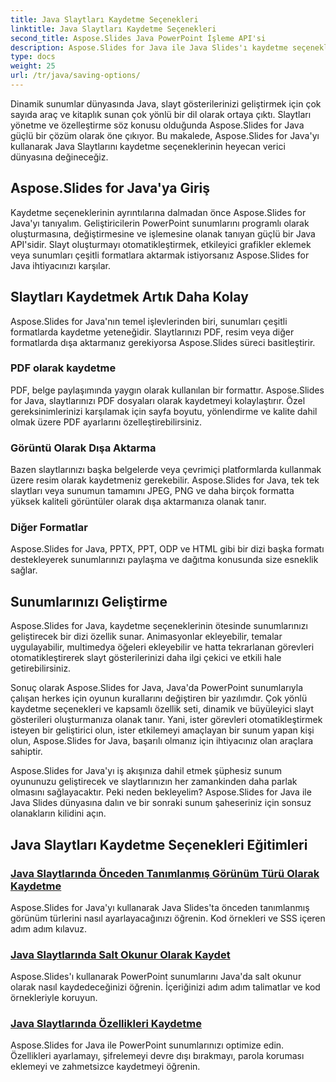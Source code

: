 ```yaml
---
title: Java Slaytları Kaydetme Seçenekleri
linktitle: Java Slaytları Kaydetme Seçenekleri
second_title: Aspose.Slides Java PowerPoint İşleme API'si
description: Aspose.Slides for Java ile Java Slides'ı kaydetme seçenekleri hakkında bilgi edinin. Etkin slayt yönetimi ve özelleştirme için kapsamlı eğitimleri ve kılavuzları keşfedin.
type: docs
weight: 25
url: /tr/java/saving-options/
---
```



Dinamik sunumlar dünyasında Java, slayt gösterilerinizi geliştirmek için çok sayıda araç ve kitaplık sunan çok yönlü bir dil olarak ortaya çıktı. Slaytları yönetme ve özelleştirme söz konusu olduğunda Aspose.Slides for Java güçlü bir çözüm olarak öne çıkıyor. Bu makalede, Aspose.Slides for Java'yı kullanarak Java Slaytlarını kaydetme seçeneklerinin heyecan verici dünyasına değineceğiz.

## Aspose.Slides for Java'ya Giriş

Kaydetme seçeneklerinin ayrıntılarına dalmadan önce Aspose.Slides for Java'yı tanıyalım. Geliştiricilerin PowerPoint sunumlarını programlı olarak oluşturmasına, değiştirmesine ve işlemesine olanak tanıyan güçlü bir Java API'sidir. Slayt oluşturmayı otomatikleştirmek, etkileyici grafikler eklemek veya sunumları çeşitli formatlara aktarmak istiyorsanız Aspose.Slides for Java ihtiyacınızı karşılar.

## Slaytları Kaydetmek Artık Daha Kolay

Aspose.Slides for Java'nın temel işlevlerinden biri, sunumları çeşitli formatlarda kaydetme yeteneğidir. Slaytlarınızı PDF, resim veya diğer formatlarda dışa aktarmanız gerekiyorsa Aspose.Slides süreci basitleştirir.

### PDF olarak kaydetme

PDF, belge paylaşımında yaygın olarak kullanılan bir formattır. Aspose.Slides for Java, slaytlarınızı PDF dosyaları olarak kaydetmeyi kolaylaştırır. Özel gereksinimlerinizi karşılamak için sayfa boyutu, yönlendirme ve kalite dahil olmak üzere PDF ayarlarını özelleştirebilirsiniz.

### Görüntü Olarak Dışa Aktarma

Bazen slaytlarınızı başka belgelerde veya çevrimiçi platformlarda kullanmak üzere resim olarak kaydetmeniz gerekebilir. Aspose.Slides for Java, tek tek slaytları veya sunumun tamamını JPEG, PNG ve daha birçok formatta yüksek kaliteli görüntüler olarak dışa aktarmanıza olanak tanır.

### Diğer Formatlar

Aspose.Slides for Java, PPTX, PPT, ODP ve HTML gibi bir dizi başka formatı destekleyerek sunumlarınızı paylaşma ve dağıtma konusunda size esneklik sağlar.

## Sunumlarınızı Geliştirme

Aspose.Slides for Java, kaydetme seçeneklerinin ötesinde sunumlarınızı geliştirecek bir dizi özellik sunar. Animasyonlar ekleyebilir, temalar uygulayabilir, multimedya öğeleri ekleyebilir ve hatta tekrarlanan görevleri otomatikleştirerek slayt gösterilerinizi daha ilgi çekici ve etkili hale getirebilirsiniz.

Sonuç olarak Aspose.Slides for Java, Java'da PowerPoint sunumlarıyla çalışan herkes için oyunun kurallarını değiştiren bir yazılımdır. Çok yönlü kaydetme seçenekleri ve kapsamlı özellik seti, dinamik ve büyüleyici slayt gösterileri oluşturmanıza olanak tanır. Yani, ister görevleri otomatikleştirmek isteyen bir geliştirici olun, ister etkilemeyi amaçlayan bir sunum yapan kişi olun, Aspose.Slides for Java, başarılı olmanız için ihtiyacınız olan araçlara sahiptir.

Aspose.Slides for Java'yı iş akışınıza dahil etmek şüphesiz sunum oyununuzu geliştirecek ve slaytlarınızın her zamankinden daha parlak olmasını sağlayacaktır. Peki neden bekleyelim? Aspose.Slides for Java ile Java Slides dünyasına dalın ve bir sonraki sunum şaheseriniz için sonsuz olanakların kilidini açın.

## Java Slaytları Kaydetme Seçenekleri Eğitimleri
### [Java Slaytlarında Önceden Tanımlanmış Görünüm Türü Olarak Kaydetme](./save-as-predefined-view-type-in-java-slides/)
Aspose.Slides for Java'yı kullanarak Java Slides'ta önceden tanımlanmış görünüm türlerini nasıl ayarlayacağınızı öğrenin. Kod örnekleri ve SSS içeren adım adım kılavuz.
### [Java Slaytlarında Salt Okunur Olarak Kaydet](./save-as-read-only-in-java-slides/)
Aspose.Slides'ı kullanarak PowerPoint sunumlarını Java'da salt okunur olarak nasıl kaydedeceğinizi öğrenin. İçeriğinizi adım adım talimatlar ve kod örnekleriyle koruyun.
### [Java Slaytlarında Özellikleri Kaydetme](./save-properties-in-java-slides/)
Aspose.Slides for Java ile PowerPoint sunumlarınızı optimize edin. Özellikleri ayarlamayı, şifrelemeyi devre dışı bırakmayı, parola koruması eklemeyi ve zahmetsizce kaydetmeyi öğrenin.
